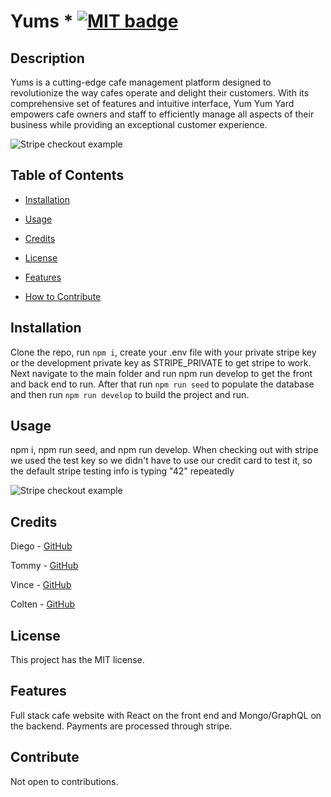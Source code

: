 # Yums * [![MIT badge](https://img.shields.io/badge/license-MIT-blue.svg "MIT badge")](https://choosealicense.com/licenses/mit/)

## Description

Yums is a cutting-edge cafe management platform designed to revolutionize the way cafes operate and delight their customers. With its comprehensive set of features and intuitive interface, Yum Yum Yard empowers cafe owners and staff to efficiently manage all aspects of their business while providing an exceptional customer experience.

![Stripe checkout example](https://github.com/zamorejake/PWA-Notepad-19/blob/main/client/public/images/yumsite.png)

## Table of Contents

* [Installation](#installation)

* [Usage](#usage)

* [Credits](#credits)

* [License](#license)

* [Features](#features)

* [How to Contribute](#contribute)

## Installation

Clone the repo, run `npm i`, create your .env file with your private stripe key or the development private key as STRIPE_PRIVATE to get stripe to work. Next navigate to the main folder and run npm run develop to get the front and back end to run. After that run `npm run seed` to populate the database and then run `npm run develop` to build the project and run.

## Usage

npm i, npm run seed, and npm run develop. When checking out with stripe we used the test key so we didn't have to use our credit card to test it, so the default stripe testing info is typing "42" repeatedly 

![Stripe checkout example](https://github.com/zamorejake/PWA-Notepad-19/blob/main/client/public/images/4242.png)

## Credits

Diego - [GitHub](https://github.com/DiegoABorjas)

Tommy - [GitHub](https://github.com/tommyho12)

Vince - [GitHub](https://github.com/VinceR66)

Colten - [GitHub](https://github.com/ColtenZimm)

## License

This project has the MIT license.

## Features

Full stack cafe website with React on the front end and Mongo/GraphQL on the backend. Payments are processed through stripe.

## Contribute

Not open to contributions.

